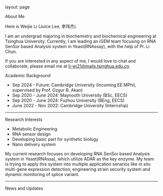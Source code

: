 layout: page


About Me

Here is Weijie Li (Juice Lee, 李玮杰).

I am an undergrad majoring in biochemistry and biochemical engineering at Tsinghua University. Currently, I am leading an iGEM team focusing on RNA SenSor based Analysis system in Yeast(RNAssay), with the help of Pr. Li Chun.

If you are interested in any aspect of me, I would love to chat and collaborate, please email me at li-wj21@mails.tsinghua.edu.cn.

Academic Background

- Sep 2024 - Future: Cambridge University (Incoming EE MPhil, supervised by Prof. Ozgur B. Akan)
- Sep 2020 - June 2024: Maynooth University (BSc, EECS)
- Sep 2020 - June 2024: Fuzhou University (BEng, EECS)
- June 2022 - Nov 2022: Cambridge University (Internship)

---

Research Interests

- Metabolic Engineering
- RNA sensor design
- Developing basic part for synthetic biology
- Nano delivery system

My current research focuses on developing RNA SenSor based Analysis system in Yeast(RNAssa), which utilize ADAR as the key enzyme. My team is trying to apply this system into multiple application senarios like in situ multi-gene expression detection; engineering strain security system and dynamic monitoring of splice variant.

---

News and Updates




